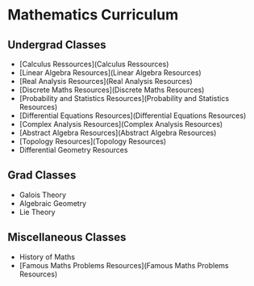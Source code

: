 # Mathematics Curriculum

## Undergrad Classes

- [Calculus Ressources](Calculus Ressources)
- [Linear Algebra Resources](Linear Algebra Resources)
- [Real Analysis Resources](Real Analysis Resources)
- [Discrete Maths Resources](Discrete Maths Resources)
- [Probability and Statistics Resources](Probability and Statistics Resources)
- [Differential Equations Resources](Differential Equations Resources)
- [Complex Analysis Resources](Complex Analysis Resources)
- [Abstract Algebra Resources](Abstract Algebra Resources)
- [Topology Resources](Topology Resources)
- Differential Geometry Resources

## Grad Classes

- Galois Theory
- Algebraic Geometry
- Lie Theory

## Miscellaneous Classes

- History of Maths
- [Famous Maths Problems Resources](Famous Maths Problems Resources)
